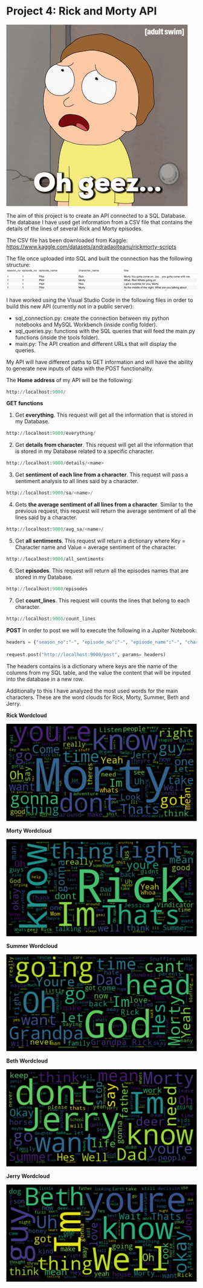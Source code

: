 # Project 4: Rick and Morty API


<img src="https://github.com/bernatbellmunt/ironh_project4/blob/main/images/giphy.gif?raw=true" alt="flower">  

The aim of this project is to create an API connected to a SQL Database. The database I have used get information from a CSV file that contains the details of the lines of several Rick and Morty episodes. 

The CSV file has been downloaded from Kaggle: https://www.kaggle.com/datasets/andradaolteanu/rickmorty-scripts

The file once uploaded into SQL and built the connection has the following structure:
<img src="https://github.com/bernatbellmunt/ironh_project4/blob/main/images/Screenshot%202022-11-14%20at%2011.01.02.png?raw=true" alt="flower">  


I have worked using the Visual Studio Code in the following files in order to build this new API (currently not in a public server):

- sql_connection.py: create the connection between my python notebooks and MySQL Workbench (inside config folder).
- sql_queries.py: functions with the SQL queries that will feed the main.py functions (inside the tools folder).
- main.py: The API creation and different URLs that will display the queries.

My API will have different paths to GET information and will have the ability to generate new inputs of data with the POST functionality.

The **Home address** of my API will be the following:

```python 
http://localhost:9000/
```

**GET functions**

1. Get **everything**. This request will get all the information that is stored in my Database.
```python 
http://localhost:9000/everything/
```
2. Get **details from character**. This request will get all the information that is stored in my Database related to a specific character.
```python 
http://localhost:9000/details/<name>
```
3. Get **sentiment of each line from a character**. This request will pass a sentiment analysis to all lines said by a character.
```python 
http://localhost:9000/sa/<name>/
```
4. Gets **the average sentiment of all lines from a character**. Similar to the previous request, this request will return the average sentiment of all the lines said by a character.
```python 
http://localhost:9000/avg_sa/<name>/
```
5. Get **all sentiments**. This request will return a dictionary where Key = Character name and Value = average sentiment of the character.
```python 
http://localhost:9000/all_sentiments
```
6. Get **episodes**. This request will return all the episodes names that are stored in my Database.
```python 
http://localhost:9000/episodes
```
7. Get **count_lines**. This request will counts the lines that belong to each character.
```python 
http://localhost:9000/count_lines
```

**POST**
In order to post we will to execute the following in a Jupiter Notebook:
```python 
headers = {"season_no":"-", "episode_no":"-", "episode_name":"-", "character_name":"-", "line":"-"}

request.post("http://localhost:9000/post", params= headers)
```
The headers contains is a dictionary where keys are the name of the columns from my SQL table, and the value the content that will be inputed into the database in a new row.

Additionally to this I have analyzed the most used words for the main characters. These are the word clouds for Rick, Morty, Summer, Beth and Jerry.

**Rick Wordcloud**

<img src="https://github.com/bernatbellmunt/ironh_project4/blob/main/images/Rick_Wordcloud.png?raw=true" alt="flower">  


**Morty Wordcloud**

<img src="https://github.com/bernatbellmunt/ironh_project4/blob/main/images/Morty_wordcloud.png?raw=true" alt="flower">  

**Summer Wordcloud**

<img src="https://github.com/bernatbellmunt/ironh_project4/blob/main/images/Summer_wordcloud.png?raw=true" alt="flower">  

**Beth Wordcloud**

<img src="https://github.com/bernatbellmunt/ironh_project4/blob/main/images/beth_wordcloud.png?raw=true" alt="flower">  

**Jerry Wordcloud**

<img src="https://github.com/bernatbellmunt/ironh_project4/blob/main/images/jerry_wordcloud.png?raw=true" alt="flower">  

